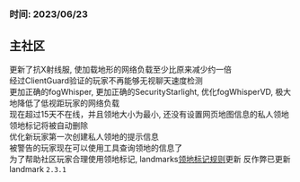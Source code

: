 ### 时间: 2023/06/23
## 主社区
更新了抗X射线服, 使加载地形的网络负载至少比原来减少约一倍  
经过ClientGuard验证的玩家不再能够无视聊天速度检测  
更加正确的fogWhisper, 更加正确的SecurityStarlight, 优化fogWhisperVD, 极大地降低了低视距玩家的网络负载  
现在超过15天不在线，并且领地大小为最小, 还没有设置网页地图信息的私人领地领地标记将被自动删除  
优化新玩家第一次创建私人领地的提示信息  
被警告的玩家现在可以使用工具查询领地的信息了  
为了帮助社区玩家合理使用领地标记, landmarks[领地标记规则](/Mainc/command/landclaim)更新
反作弊已更新  
landmark `2.3.1`
